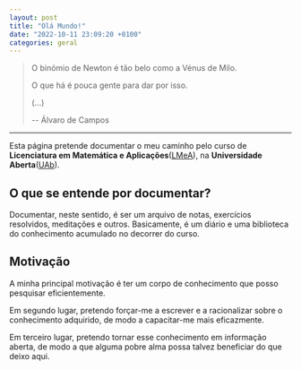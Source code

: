 ```yaml
---
layout: post
title: "Olá Mundo!"
date: "2022-10-11 23:09:20 +0100"
categories: geral
---
```


>
> O binómio de Newton é tão belo como a Vénus de Milo.
>
> O que há é pouca gente para dar por isso.
>
> (...)
>
> -- Álvaro de Campos

---

Esta página pretende documentar o meu caminho pelo curso de **Licenciatura em
Matemática e Aplicações**([LMeA]), na **Universidade Aberta**([UAb]).

## O que se entende por documentar?

Documentar, neste sentido, é ser um arquivo de notas, exercícios resolvidos,
meditações e outros. Basicamente, é um diário e uma biblioteca do conhecimento
acumulado no decorrer do curso.

## Motivação

A minha principal motivação é ter um corpo de conhecimento que posso pesquisar
eficientemente.

Em segundo lugar, pretendo forçar-me a escrever e a racionalizar sobre o
conhecimento adquirido, de modo a capacitar-me mais eficazmente.

Em terceiro lugar, pretendo tornar esse conhecimento em informação aberta, de
modo a que alguma pobre alma possa talvez beneficiar do que deixo aqui.


[LMeA]: https://guiadoscursos.uab.pt/cursos/licenciatura-em-matematica-e-aplicacoes/
[UAb]: https://portal.uab.pt

